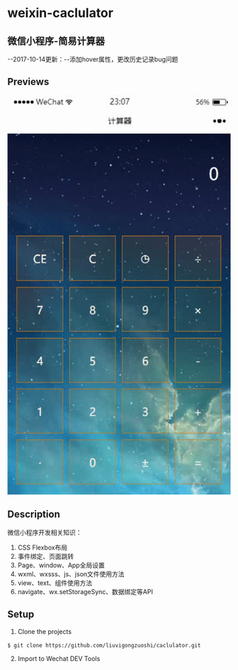 ﻿# weixin-caclulator 
## 微信小程序-简易计算器
--2017-10-14更新：--添加hover属性，更改历史记录bug问题
## Previews
![Previews](yulan.gif)
## Description
微信小程序开发相关知识：

1. CSS Flexbox布局
2. 事件绑定、页面跳转
3. Page、window、App全局设置
4. wxml、wxsss、js、json文件使用方法
5. view、text、组件使用方法
6. navigate、wx.setStorageSync、数据绑定等API

## Setup

1. Clone the projects
```
$ git clone https://github.com/liuvigongzuoshi/caclulator.git
```
2. Import to Wechat DEV Tools
